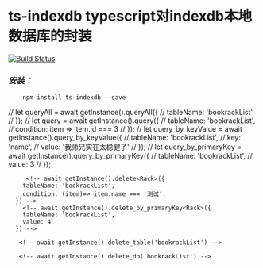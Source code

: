 <!--
 * @Description: file content
 * @Author: 小白
 * @Date: 2020-04-07 20:48:03
 * @LastEditors: 小白
 * @LastEditTime: 2020-04-09 12:27:24
 -->
# ts-indexdb typescript对indexdb本地数据库的封装
[![Build Status](https://travis-ci.com/q1104133609/Ts-IndexDb.svg?branch=master)](https://travis-ci.com/q1104133609/Ts-IndexDb)
### _安装：_
```
    npm install ts-indexdb --save
```
// let queryAll = await getInstance().queryAll<Rack>({
    //   tableName: 'bookrackList'
    // });
    // let query = await getInstance().query<Rack>({
    //   tableName: 'bookrackList',
    //   condition: item => item.id === 3
    // });
    // let query_by_keyValue = await getInstance().query_by_keyValue<Rack>({
    //   tableName: 'bookrackList',
    //   key: 'name',
    //   value: '我师兄实在太稳健了'
    // });
    // let query_by_primaryKey = await getInstance().query_by_primaryKey<Rack>({
    //   tableName: 'bookrackList',
    //   value: 3
    // });
    <!-- await getInstance().update<Rack>({
        tableName: 'bookrackList',
        condition: item => item.id === 8,
        handle: r => {
          r.name = '测试修改';
        }
      }) -->
       <!-- await getInstance().insert<Rack>({
        tableName: 'bookrackList',
        data: {
          name: '测试',
          coverUrl: '11111',
          readIndex: 1,
          origin: '3213',
          originName: '3123122',
          author: '312312',
          checked: false,
          tocUrl:"",
          bookChapterUrl:"",
          bookUrl:"",
          bookSourceUrl:""
        }
      }) -->

         <!-- await getInstance().delete<Rack>({
        tableName: 'bookrackList',
        condition: (item)=> item.name === '测试',
      }) -->
        <!-- await getInstance().delete_by_primaryKey<Rack>({
        tableName: 'bookrackList',
        value: 4
      }) -->

       <!-- await getInstance().delete_table('bookrackList') -->

       <!-- await getInstance().delete_db('bookrackList') -->